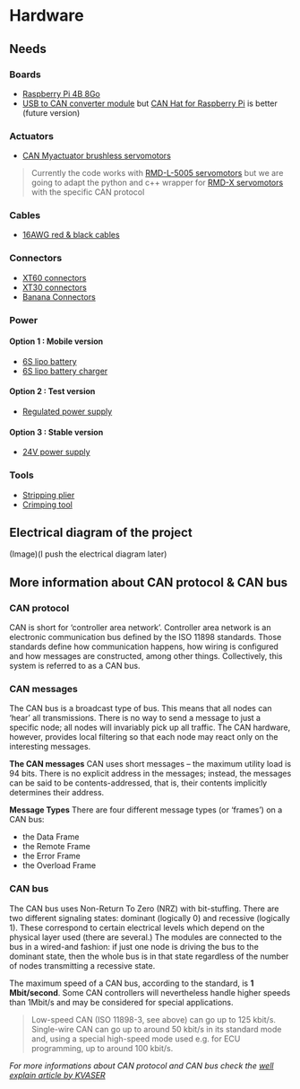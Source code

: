 # Hardware

## Needs

### Boards
* [Raspberry Pi 4B 8Go](https://www.amazon.fr/Raspberry-Pi-RPI4-MODBP-8GB-mod%C3%A8les-Go/dp/B09TTKT94J/ref=sr_1_5?keywords=Raspberry+Pi+4B&qid=1695754703&sr=8-5)
* [USB to CAN converter module](https://www.amazon.fr/Converter-Raspberry-Computer-Support-Windows/dp/B09K3LL93Q) but [CAN Hat for Raspberry Pi](https://www.kubii.com/fr/modules-relais/2487-rs485-can-hat-pour-raspberry-pi-kubii-3272496014381.html) is better (future version)

### Actuators
* [CAN Myactuator brushless servomotors](https://www.myactuator.com/)
> Currently the code works with [RMD-L-5005 servomotors](https://www.myactuator.com/product-page/rmd-l-5005) but we are going to adapt the python and c++ wrapper for [RMD-X servomotors](https://www.myactuator.com/rmd-x) with the specific CAN protocol

### Cables
* [16AWG red & black cables](https://www.amazon.fr/%C3%A9lectrique-TUOFENG-R%C3%A9sistance-temp%C3%A9ratures-bricolage/dp/B08C2RL4RY/ref=sr_1_9?__mk_fr_FR=%C3%85M%C3%85%C5%BD%C3%95%C3%91&crid=3VO2TR851SMFR&keywords=tuofeng&qid=1695765817&sprefix=tuofeng%2Caps%2C83&sr=8-9&th=1)

### Connectors
* [XT60 connectors](https://www.amazon.fr/RUNCCI-connecteur-Connecteurs-Batterie-connecteurs/dp/B07N1N2C94/ref=sr_1_6?__mk_fr_FR=%C3%85M%C3%85%C5%BD%C3%95%C3%91&crid=11I1PV8CHBJWU&keywords=xt60+connectors&qid=1695755321&sprefix=xt60+connectros%2Caps%2C84&sr=8-6)
* [XT30 connectors](https://www.amazon.fr/AUTOUTLET-10Pairs-Connector-r%C3%A9tr%C3%A9cissement-Batterie/dp/B07CJ2Y739/ref=sr_1_4_sspa?crid=16ND3Z1QZDU4Q&keywords=xt30%2Bconnecteur&qid=1695765565&sprefix=XT30%2Caps%2C98&sr=8-4-spons&sp_csd=d2lkZ2V0TmFtZT1zcF9hdGY&th=1)
* [Banana Connectors](https://www.amazon.fr/Senven-profession-Connector-Speaker-Haut-parleur/dp/B07XP3NRR7/ref=sr_1_10?__mk_fr_FR=%C3%85M%C3%85%C5%BD%C3%95%C3%91&crid=CW72YHTZ1HL9&keywords=fiche+banane+a+sertir&qid=1695765910&sprefix=fiche+bannane+a+sertir%2Caps%2C78&sr=8-10)

### Power
#### Option 1 : Mobile version
* [6S lipo battery](https://www.amazon.fr/OVONIC-Connecteur-Quadcopter-Helicopter-Multi-Motor/dp/B07VPZH174/ref=sr_1_8?__mk_fr_FR=%C3%85M%C3%85%C5%BD%C3%95%C3%91&crid=2DNPW84VSV4S9&keywords=6s+batterie+lipo&qid=1695755927&sprefix=6s+batterie+lipo%2Caps%2C78&sr=8-8)
* [6S lipo battery charger](https://www.amazon.fr/Haisito-Chargeur-D%C3%A9chargeur-Batterie-Adaptateur/dp/B07SS4VWSS/ref=sr_1_4_sspa?__mk_fr_FR=%C3%85M%C3%85%C5%BD%C3%95%C3%91&crid=J6LFXAJ2L17B&keywords=6s+battery+lipo+charger&qid=1695756056&sprefix=6s+batterie+lipo+charger%2Caps%2C79&sr=8-4-spons&sp_csd=d2lkZ2V0TmFtZT1zcF9hdGY&psc=1)

#### Option 2 : Test version
* [Regulated power supply](https://www.amazon.fr/Alimentation-laboratoire-HANMATEK-contr%C3%B4lable-alimentation/dp/B07SS77N7K/ref=cm_cr_arp_d_product_top?ie=UTF8)

#### Option 3 : Stable version
* [24V power supply](https://www.amazon.fr/Alimentation-Transformateur-Convertisseur-Moniteur-Appareils/dp/B0BTBX3LZ2/ref=sr_1_18_sspa?keywords=alimentation+24V&qid=1695765228&sr=8-18-spons&sp_csd=d2lkZ2V0TmFtZT1zcF9tdGY&psc=1)

### Tools
* [Stripping plier](https://www.amazon.fr/KAIWEETS-Automatique-Coupante-Electricien-Multifonction/dp/B0BYNJDZK5/ref=sr_1_1_sspa?__mk_fr_FR=%C3%85M%C3%85%C5%BD%C3%95%C3%91&crid=38G8J4S51XIQJ&keywords=pince+a+denuder&qid=1695765365&sprefix=pince+a+d%C3%A9nuder%2Caps%2C89&sr=8-1-spons&sp_csd=d2lkZ2V0TmFtZT1zcF9hdGY&psc=1)
* [Crimping tool](https://www.amazon.fr/Sertir-Clique-isol%C3%A9es-Electriques-Automobile/dp/B0C6T3T41K/ref=sr_1_31?__mk_fr_FR=%C3%85M%C3%85%C5%BD%C3%95%C3%91&crid=IVNCF9THCK2N&keywords=pince+a+sertir&qid=1695765436&sprefix=pince+a+sertir%2Caps%2C90&sr=8-31)


## Electrical diagram of the project
(Image)(I push the electrical diagram later)

## More information about CAN protocol & CAN bus

### CAN protocol
CAN is short for ‘controller area network’. Controller area network is an electronic communication bus defined by the ISO 11898 standards. Those standards define how communication happens, how wiring is configured and how messages are constructed, among other things. Collectively, this system is referred to as a CAN bus.

### CAN messages
The CAN bus is a broadcast type of bus. This means that all nodes can ‘hear’ all transmissions. There is no way to send a message to just a specific node; all nodes will invariably pick up all traffic. The CAN hardware, however, provides local filtering so that each node may react only on the interesting messages.

**The CAN messages**
CAN uses short messages – the maximum utility load is 94 bits. There is no explicit address in the messages; instead, the messages can be said to be contents-addressed, that is, their contents implicitly determines their address.

**Message Types**
There are four different message types (or ‘frames’) on a CAN bus:
* the Data Frame
* the Remote Frame
* the Error Frame
* the Overload Frame

### CAN bus
The CAN bus uses Non-Return To Zero (NRZ) with bit-stuffing. There are two different signaling states: dominant (logically 0) and recessive (logically 1). These correspond to certain electrical levels which depend on the physical layer used (there are several.) The modules are connected to the bus in a wired-and fashion: if just one node is driving the bus to the dominant state, then the whole bus is in that state regardless of the number of nodes transmitting a recessive state.

The maximum speed of a CAN bus, according to the standard, is **1 Mbit/second**. Some CAN controllers will nevertheless handle higher speeds than 1Mbit/s and may be considered for special applications.

> Low-speed CAN (ISO 11898-3, see above) can go up to 125 kbit/s.
> Single-wire CAN can go up to around 50 kbit/s in its standard mode and, using a special high-speed mode used e.g. for ECU programming, up to around 100 kbit/s.

*For more informations about CAN protocol and CAN bus check the [well explain article by KVASER](https://www.kvaser.com/can-protocol-tutorial/)*
